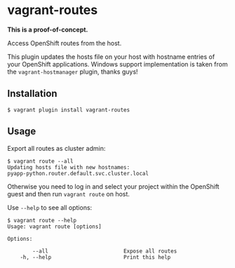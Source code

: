 # vagrant-routes

**This is a proof-of-concept.**

Access OpenShift routes from the host.

This plugin updates the hosts file on your host with hostname entries of your
OpenShift applications. Windows support implementation is taken from the
`vagrant-hostmanager` plugin, thanks guys!

## Installation

```
$ vagrant plugin install vagrant-routes
```

## Usage

Export all routes as cluster admin:

```
$ vagrant route --all
Updating hosts file with new hostnames:
pyapp-python.router.default.svc.cluster.local
```

Otherwise you need to log in and select your project within the OpenShift guest and then run `vagrant route` on host.


Use `--help` to see all options:

```
$ vagrant route --help
Usage: vagrant route [options]

Options:

        --all                        Expose all routes
    -h, --help                       Print this help
```
